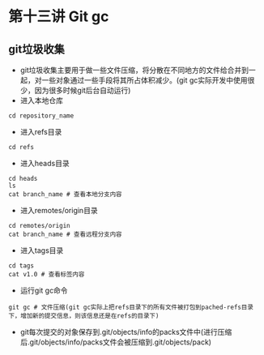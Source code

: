 # 第十三讲 Git gc 
## git垃圾收集
- git垃圾收集主要用于做一些文件压缩，将分散在不同地方的文件给合并到一起，对一些对象通过一些手段将其所占体积减少。(git gc实际开发中使用很少，因为很多时候git后台自动运行)
- 进入本地仓库
```
cd repository_name
```
- 进入refs目录
```
cd refs
```
- 进入heads目录
```
cd heads
ls
cat branch_name # 查看本地分支内容
```
- 进入remotes/origin目录
```
cd remotes/origin
cat branch_name # 查看远程分支内容
```
- 进入tags目录
```
cd tags
cat v1.0 # 查看标签内容
```
- 运行git gc命令
```
git gc # 文件压缩(git gc实际上把refs目录下的所有文件被打包到pached-refs目录下，增加新的提交信息，则该信息还是在refs的目录下)
```
- git每次提交的对象保存到.git/objects/info的packs文件中(进行压缩后.git/objects/info/packs文件会被压缩到.git/objects/pack)


